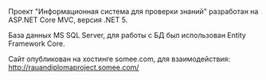Проект "Информационная система для проверки знаний" разработан на ASP.NET Core MVC, версия .NET 5.

База данных MS SQL Server, для работы с БД был использован Entity Framework Core.

Сайт опубликован на хостинге somee.com, для взаимодействия: http://rauandiplomaproject.somee.com/
